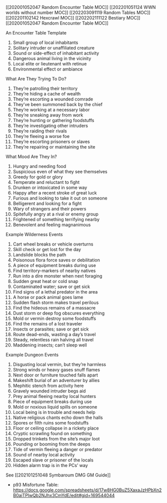 [[202001052047 Random Encounter Table MOC]]
[[202201051124 WWN worlds without number MOC]]
[[202203091119 Random Tables MOC]]
[[202201102142 Hexcrawl MOC]]
[[202202111122 Bestiary MOC]]
[[202001052047 Random Encounter Table MOC]]

An Encounter Table Template  
1. Small group of local inhabitants  
2. Solitary intruder or unaffiliated creature  
3. Sound or side-effect of inhabitant activity
4. Dangerous animal living in the vicinity
5. Local elite or lieutenant with retinue
6. Environmental effect or ambiance

 
What Are They Trying To Do?  
1. They’re patrolling their territory  
2. They’re hiding a cache of wealth  
3. They’re escorting a wounded comrade  
4. They’ve been summoned back by the chief
5. They’re working at a necessary labor
6. They’re sneaking away from work
7. They’re hunting or gathering foodstuffs
8. They’re investigating other intruders
9. They’re raiding their rivals
10. They’re fleeing a worse foe
11. They’re escorting prisoners or slaves
12. They’re repairing or maintaining the site

 

What Mood Are They In?  
1. Hungry and needing food  
2. Suspicious even of what they see themselves
3. Greedy for gold or glory  
4. Temperate and reluctant to fight
5. Drunken or intoxicated in some way  
6. Happy after a recent stroke of great luck
7. Furious and looking to take it out on someone
8. Belligerent and looking for a fight
9. Wary of strangers and their powers
10. Spitefully angry at a rival or enemy group
11. Frightened of something terrifying nearby
12. Benevolent and feeling magnanimous

 

Example Wilderness Events
1. Cart wheel breaks or vehicle overturns  
2. Skill check or get lost for the day  
3. Landslide blocks the path  
4. Poisonous flora force saves or debilitation
5. A piece of equipment breaks during use 
6. Find territory-markers of nearby natives  
7. Run into a dire monster when next foraging 
8. Sudden great heat or cold snap
9. Contaminated water; save or get sick  
10. Find signs of a lethal predator in the area
11. A horse or pack animal goes lame
12. Sudden flash storm makes travel perilous
13. Find the hideous remains of a massacre
14. Dust storm or deep fog obscures everything
15. Mold or vermin destroy some foodstuffs
16. Find the remains of a lost traveler
17. Insects or parasites; save or get sick
18. Route dead-ends, wasting a day’s travel
19. Steady, relentless rain halving all travel
20. Maddening insects; can’t sleep well

 

Example Dungeon Events  
1. Disgusting local vermin, but they’re harmless
2. Strong winds or heavy gases snuff flames  
3. Next door or furniture touched falls apart  
4. Makeshift burial of an adventurer by allies
5. Mephitic stench from activity here  
6. Gravely wounded intruder begs aid  
7. Prey animal fleeing nearby local hunters
8. Piece of equipment breaks during use  
9. Mold or noxious liquid spills on someone 
10. Local being is in trouble and needs help
11. Native religious chants echo down the halls
12. Spores or filth ruins some foodstuffs
13. Floor or ceiling collapse in a rickety place
14. Cryptic scrawling found on something
15. Dropped trinkets from the site’s major loot
16. Pounding or booming from the deeps
17. Tide of vermin fleeing a danger or predator
18. Sound of nearby local activity
19. Escaped slave or prisoner of the locals
20. Hidden alarm trap is in the PCs’ way

See [[202101251048 Symbaroum DMG GM Guide]]
- p93 Misfortune Table:  https://docs.google.com/spreadsheets/d/17w8HG0BuZ5XaxaJzHPbXn2B0aiTPlwQb2NJhx3CmYdE/edit#gid=169544044